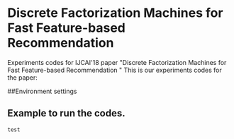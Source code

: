 # Discrete Factorization Machines for Fast Feature-based Recommendation
Experiments codes for IJCAI'18 paper "Discrete Factorization Machines for Fast Feature-based Recommendation "
This is our experiments codes for the paper:

##Environment settings

## Example to run the codes.
```
test
```
